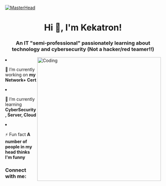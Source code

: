 [![MasterHead](https://github.com/realkekatron/realkekatron/blob/main/logo-white.png)](https://realkekatron.io)
<h1 align="center">Hi 👋, I'm Kekatron!</h1>
<h3 align="center">An IT "semi-professional" passionately learning about technology and cybersecurity (Not a hacker/red teamer!!)</h3>
<img align="right" alt="Coding" width="400" src="https://newsroom.cisco.com/c/r/newsroom/en/us/a/y2021/m02/how-technology-empowers-women-in-stem/_jcr_content/root/hero.coreimg.gif/1639580970719/netacad-camille-stephanie-feature-800x450-thumb-021121-animated-gif-2140879-1-0.gif"


- 🔭 I’m currently working on **my Network+ Cert**

- 🌱 I’m currently learning **CyberSecurity, Server, Cloud**

- ⚡ Fun fact **A number of people in my head thinks I'm funny**

<h3 align="left">Connect with me:</h3>
<p align="left">
</p>
